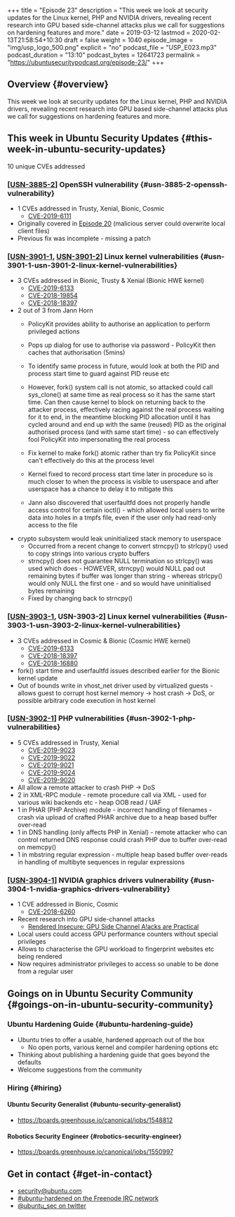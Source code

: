 +++
title = "Episode 23"
description = "This week we look at security updates for the Linux kernel, PHP and NVIDIA drivers, revealing recent research into GPU based side-channel attacks plus we call for suggestions on hardening features and more."
date = 2019-03-12
lastmod = 2020-02-13T21:58:54+10:30
draft = false
weight = 1040
episode_image = "img/usp_logo_500.png"
explicit = "no"
podcast_file = "USP_E023.mp3"
podcast_duration = "13:10"
podcast_bytes = 12641723
permalink = "https://ubuntusecuritypodcast.org/episode-23/"
+++

## Overview {#overview}

This week we look at security updates for the Linux kernel, PHP and NVIDIA drivers, revealing recent research into GPU based side-channel attacks plus we call for suggestions on hardening features and more.


## This week in Ubuntu Security Updates {#this-week-in-ubuntu-security-updates}

10 unique CVEs addressed


### [[USN-3885-2](https://usn.ubuntu.com/3885-2/)] OpenSSH vulnerability {#usn-3885-2-openssh-vulnerability}

-   1 CVEs addressed in Trusty, Xenial, Bionic, Cosmic
    -   [CVE-2019-6111](https://people.canonical.com/~ubuntu-security/cve/CVE-2019-6111)
-   Originally covered in [Episode 20](https://ubuntusecuritypodcast.org/episode-20) (malicious server could overwrite local client files)
-   Previous fix was incomplete - missing a patch


### [[USN-3901-1](https://usn.ubuntu.com/3901-1/), [USN-3901-2](https://usn.ubuntu.com/3901-2/)] Linux kernel vulnerabilities {#usn-3901-1-usn-3901-2-linux-kernel-vulnerabilities}

-   3 CVEs addressed in Bionic, Trusty & Xenial (Bionic HWE kernel)
    -   [CVE-2019-6133](https://people.canonical.com/~ubuntu-security/cve/CVE-2019-6133)
    -   [CVE-2018-19854](https://people.canonical.com/~ubuntu-security/cve/CVE-2018-19854)
    -   [CVE-2018-18397](https://people.canonical.com/~ubuntu-security/cve/CVE-2018-18397)
-   2 out of 3 from Jann Horn
    -   PolicyKit provides ability to authorise an application to perform privileged actions
    -   Pops up dialog for use to authorise via password - PolicyKit then caches that authorisation (5mins)
    -   To identify same process in future, would look at both the PID and process start time to guard against PID reuse etc
    -   However, fork() system call is not atomic, so attacked could call sys\_clone() at same time as real process so it has the same start time. Can then cause kernel to block on returning back to the attacker process, effectively racing against the real process waiting for it to end, in the meantime blocking PID allocation until it has cycled around and end up with the same (reused) PID as the original authorised process (and with same start time) - so can effectively fool PolicyKit into impersonating the real process
    -   Fix kernel to make fork() atomic rather than try fix PolicyKit since can't effectively do this at the process level
    -   Kernel fixed to record process start time later in procedure so is much closer to when the process is visible to userspace and after userspace has a chance to delay it to mitigate this

    -   Jann also discovered that userfaultfd does not properly handle access control for certain ioctl() - which allowed local users to write data into holes in a tmpfs file, even if the user only had read-only access to the file
-   crypto subsystem would leak uninitialized stack memory to userspace
    -   Occurred from a recent change to convert strncpy() to strlcpy() used to copy strings into various crypto buffers
    -   strncpy() does not guarantee NULL termination so strlcpy() was used which does - HOWEVER, strncpy() would NULL pad out remaining bytes if buffer was longer than string - whereas strlcpy() would only NULL the first one - and so would have uninitialised bytes remaining
    -   Fixed by changing back to strncpy()


### [[USN-3903-1](https://usn.ubuntu.com/3903-1/), USN-3903-2] Linux kernel vulnerabilities {#usn-3903-1-usn-3903-2-linux-kernel-vulnerabilities}

-   3 CVEs addressed in Cosmic & Bionic (Cosmic HWE kernel)
    -   [CVE-2019-6133](https://people.canonical.com/~ubuntu-security/cve/CVE-2019-6133)
    -   [CVE-2018-18397](https://people.canonical.com/~ubuntu-security/cve/CVE-2018-18397)
    -   [CVE-2018-16880](https://people.canonical.com/~ubuntu-security/cve/CVE-2018-16880)
-   fork() start time and userfaultfd issues described earlier for the Bionic kernel update
-   Out of bounds write in vhost\_net driver used by virtualized guests - allows guest to corrupt host kernel memory -> host crash -> DoS, or possible arbitrary code execution in host kernel


### [[USN-3902-1](https://usn.ubuntu.com/3902-1/)] PHP vulnerabilities {#usn-3902-1-php-vulnerabilities}

-   5 CVEs addressed in Trusty, Xenial
    -   [CVE-2019-9023](https://people.canonical.com/~ubuntu-security/cve/CVE-2019-9023)
    -   [CVE-2019-9022](https://people.canonical.com/~ubuntu-security/cve/CVE-2019-9022)
    -   [CVE-2019-9021](https://people.canonical.com/~ubuntu-security/cve/CVE-2019-9021)
    -   [CVE-2019-9024](https://people.canonical.com/~ubuntu-security/cve/CVE-2019-9024)
    -   [CVE-2019-9020](https://people.canonical.com/~ubuntu-security/cve/CVE-2019-9020)
-   All allow a remote attacker to crash PHP -> DoS
-   2 in XML-RPC module - remote procedure call via XML - used for various wiki backends etc - heap OOB read / UAF
-   1 in PHAR (PHP Archive) module - incorrect handling of filenames - crash via upload of crafted PHAR archive due to a heap based buffer over-read
-   1 in DNS handling (only affects PHP in Xenial) - remote attacker who can control returned DNS response could crash PHP due to buffer over-read on memcpy()
-   1 in mbstring regular expression - multiple heap based buffer over-reads in handling of multibyte sequences in regular expressions


### [[USN-3904-1](https://usn.ubuntu.com/3904-1/)] NVIDIA graphics drivers vulnerability {#usn-3904-1-nvidia-graphics-drivers-vulnerability}

-   1 CVE addressed in Bionic, Cosmic
    -   [CVE-2018-6260](https://people.canonical.com/~ubuntu-security/cve/CVE-2018-6260)
-   Recent research into GPU side-channel attacks
    -   [Rendered Insecure: GPU Side Channel A!acks are Practical](https://www.cs.ucr.edu/~zhiyunq/pub/ccs18%5Fgpu%5Fside%5Fchannel.pdf)
-   Local users could access GPU performance counters without special privileges
-   Allows to characterise the GPU workload to fingerprint websites etc being rendered
-   Now requires administrator privileges to access so unable to be done from a regular user


## Goings on in Ubuntu Security Community {#goings-on-in-ubuntu-security-community}


### Ubuntu Hardening Guide {#ubuntu-hardening-guide}

-   Ubuntu tries to offer a usable, hardened approach out of the box
    -   No open ports, various kernel and compiler hardening options etc
-   Thinking about publishing a hardening guide that goes beyond the defaults
-   Welcome suggestions from the community


### Hiring {#hiring}


#### Ubuntu Security Generalist {#ubuntu-security-generalist}

-   <https://boards.greenhouse.io/canonical/jobs/1548812>


#### Robotics Security Engineer {#robotics-security-engineer}

-   <https://boards.greenhouse.io/canonical/jobs/1550997>


## Get in contact {#get-in-contact}

-   [security@ubuntu.com](mailto:security@ubuntu.com)
-   [#ubuntu-hardened on the Freenode IRC network](http://webchat.freenode.net/#ubuntu-hardened)
-   [@ubuntu\_sec on twitter](https://twitter.com/ubuntu%5Fsec)